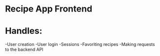 # Recipe App Frontend

# Handles:
-User creation
-User login
-Sessions
-Favoriting recipes
-Making requests to the backend API